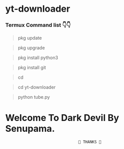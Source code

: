 # yt-downloader
### Termux Command list 👇👇

>pkg update 

>pkg upgrade 

>pkg install python3

>pkg install git

>cd

>cd yt-downloader

>python tube.py
                             
#                             Welcome To Dark Devil By Senupama.

                                    💢 THANKS 💢                            
